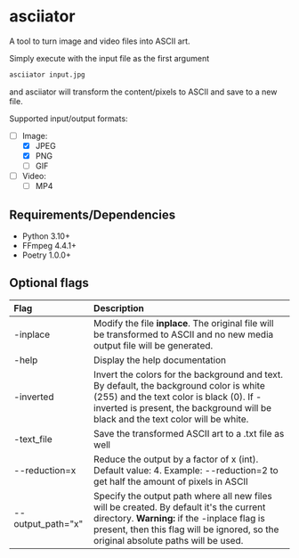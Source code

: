 # asciiator
A tool to turn image and video files into ASCII art.

Simply execute with the input file as the first argument
```sh
asciiator input.jpg
```

and asciiator will transform the content/pixels to ASCII and save to a new file.

Supported input/output formats:

- [ ] Image:
   - [x] JPEG
   - [x] PNG
   - [ ] GIF
- [ ] Video:
   - [ ] MP4

## Requirements/Dependencies

- Python 3.10+
- FFmpeg 4.4.1+
- Poetry 1.0.0+

## Optional flags

| Flag              | Description                                                                                                                                                                                                                    |
|:------------------|:-------------------------------------------------------------------------------------------------------------------------------------------------------------------------------------------------------------------------------|
| -inplace          | Modify the file **inplace**. The original file will be transformed to ASCII and no new media output file will be generated.                                                                                                    |
| -help             | Display the help documentation                                                                                                                                                                                                 |
| -inverted         | Invert the colors for the background and text. By default, the background color is white (255) and the text color is black (0). If -inverted is present, the background will be black and the text color will be white.        |
| -text_file        | Save the transformed ASCII art to a .txt file as well                                                                                                                                                                          |
| --reduction=x     | Reduce the output by a factor of x (int). Default value: 4. Example: --reduction=2 to get half the amount of pixels in ASCII                                                                                                   |
| --output_path="x" | Specify the output path where all new files will be created. By default it's the current directory. **Warning:** if the -inplace flag is present, then this flag will be ignored, so the original absolute paths will be used. |
